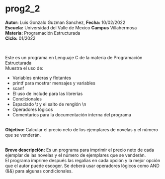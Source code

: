 # prog2_2
<p><b>Autor:</b> Luis Gonzalo Guzman Sanchez, <b>Fecha:</b> 10/02/2022 <br>
  <b>Escuela:</b> Universidad del Valle de Mexico <b>Campus</b> Villahermosa <br>
  <b>Materia:</b> Programación Estructurada <br>
  <b>Ciclo:</b> 01/2022</p>
<br>
<p>Este es un programa en Lenguaje C de la materia de Programación Estructurada<br>
Muestra el uso de:
  <ul>
    <li>Variables enteras y flotantes</li>
    <li>printf para mostrar mensajes y variables</li>
    <li>scanf</li>
    <li>El uso de include para las librerías</li>
    <li>Condicionales</li>
    <li>Espaciado \t y el salto de renglón \n</li>
    <li>Operadores lógicos</li>
    <li>Comentarios para la documentación interna del programa</li>
    </ul>
    </p>
<br>
<b>Objetivo:</b> Calcular el precio neto de los ejemplares de novelas y el número que se venderán.
<br>
<br>
<p><b>Breve descripción:</b> 
Es un programa para imprimir el precio neto de cada ejemplar de las novelas y el número de ejemplares que se venderán.
<br>
El programa imprime después las regalías en cada opción y la mejor opción que el autor puede escoger. Se deberá usar operadores lógicos como AND (&&) para algunas condicionales.
<br>
</p>
